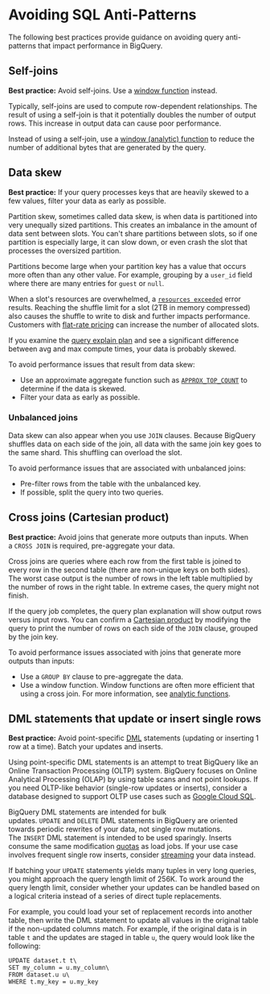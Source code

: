 Avoiding SQL Anti-Patterns
===========================


The following best practices provide guidance on avoiding query anti-patterns that impact performance in BigQuery.

Self-joins
----------

**Best practice:** Avoid self-joins. Use a [window function](https://cloud.google.com/bigquery/docs/reference/standard-sql/functions-and-operators#analytic-functions) instead.

Typically, self-joins are used to compute row-dependent relationships. The result of using a self-join is that it potentially doubles the number of output rows. This increase in output data can cause poor performance.

Instead of using a self-join, use a [window (analytic) function](https://cloud.google.com/bigquery/docs/reference/standard-sql/functions-and-operators#analytic-functions) to reduce the number of additional bytes that are generated by the query.

Data skew
---------

**Best practice:** If your query processes keys that are heavily skewed to a few values, filter your data as early as possible.

Partition skew, sometimes called data skew, is when data is partitioned into very unequally sized partitions. This creates an imbalance in the amount of data sent between slots. You can't share partitions between slots, so if one partition is especially large, it can slow down, or even crash the slot that processes the oversized partition.

Partitions become large when your partition key has a value that occurs more often than any other value. For example, grouping by a `user_id` field where there are many entries for `guest` or `null`.

When a slot's resources are overwhelmed, a [`resources exceeded`](https://cloud.google.com/bigquery/troubleshooting-errors#resourcesExceeded) error results. Reaching the shuffle limit for a slot (2TB in memory compressed) also causes the shuffle to write to disk and further impacts performance. Customers with [flat-rate pricing](https://cloud.google.com/bigquery/pricing#flat_rate_pricing) can increase the number of allocated slots.

If you examine the [query explain plan](https://cloud.google.com/bigquery/query-plan-explanation) and see a significant difference between avg and max compute times, your data is probably skewed.

To avoid performance issues that result from data skew:

-   Use an approximate aggregate function such as [`APPROX_TOP_COUNT`](https://cloud.google.com/bigquery/docs/reference/standard-sql/functions-and-operators#approx_top_count) to determine if the data is skewed.
-   Filter your data as early as possible.

### Unbalanced joins

Data skew can also appear when you use `JOIN` clauses. Because BigQuery shuffles data on each side of the join, all data with the same join key goes to the same shard. This shuffling can overload the slot.

To avoid performance issues that are associated with unbalanced joins:

-   Pre-filter rows from the table with the unbalanced key.
-   If possible, split the query into two queries.

Cross joins (Cartesian product)
-------------------------------

**Best practice:** Avoid joins that generate more outputs than inputs. When a `CROSS JOIN` is required, pre-aggregate your data.

Cross joins are queries where each row from the first table is joined to every row in the second table (there are non-unique keys on both sides). The worst case output is the number of rows in the left table multiplied by the number of rows in the right table. In extreme cases, the query might not finish.

If the query job completes, the query plan explanation will show output rows versus input rows. You can confirm a [Cartesian product](https://en.wikipedia.org/wiki/Relational_algebra#Selection_and_cross_product) by modifying the query to print the number of rows on each side of the `JOIN` clause, grouped by the join key.

To avoid performance issues associated with joins that generate more outputs than inputs:

-   Use a `GROUP BY` clause to pre-aggregate the data.
-   Use a window function. Window functions are often more efficient that using a cross join. For more information, see [analytic functions](https://cloud.google.com/bigquery/docs/reference/standard-sql/functions-and-operators#analytic-functions).

DML statements that update or insert single rows
------------------------------------------------

**Best practice:** Avoid point-specific [DML](https://cloud.google.com/bigquery/docs/reference/standard-sql/data-manipulation-language) statements (updating or inserting 1 row at a time). Batch your updates and inserts.

Using point-specific DML statements is an attempt to treat BigQuery like an Online Transaction Processing (OLTP) system. BigQuery focuses on Online Analytical Processing (OLAP) by using table scans and not point lookups. If you need OLTP-like behavior (single-row updates or inserts), consider a database designed to support OLTP use cases such as [Google Cloud SQL](https://cloud.google.com/sql/docs/).

BigQuery DML statements are intended for bulk updates. `UPDATE` and `DELETE` DML statements in BigQuery are oriented towards periodic rewrites of your data, not single row mutations. The `INSERT` DML statement is intended to be used sparingly. Inserts consume the same modification [quotas](https://cloud.google.com/bigquery/docs/reference/standard-sql/data-manipulation-language#quotas) as load jobs. If your use case involves frequent single row inserts, consider [streaming](https://cloud.google.com/bigquery/streaming-data-into-bigquery) your data instead.

If batching your `UPDATE` statements yields many tuples in very long queries, you might approach the query length limit of 256K. To work around the query length limit, consider whether your updates can be handled based on a logical criteria instead of a series of direct tuple replacements.

For example, you could load your set of replacement records into another table, then write the DML statement to update all values in the original table if the non-updated columns match. For example, if the original data is in table `t` and the updates are staged in table `u`, the query would look like the following:

```
UPDATE dataset.t t\
SET my_column = u.my_column\
FROM dataset.u u\
WHERE t.my_key = u.my_key
```
